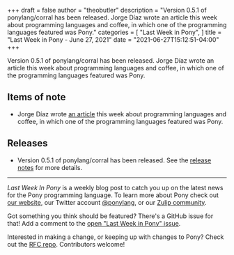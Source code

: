 +++
draft = false
author = "theobutler"
description = "Version 0.5.1 of ponylang/corral has been released. Jorge Díaz wrote an article this week about programming languages and coffee, in which one of the programming languages featured was Pony."
categories = [
    "Last Week in Pony",
]
title = "Last Week in Pony - June 27, 2021"
date = "2021-06-27T15:12:51-04:00"
+++

Version 0.5.1 of ponylang/corral has been released. Jorge Díaz wrote an article this week about programming languages and coffee, in which one of the programming languages featured was Pony.

<!--more-->

## Items of note

- Jorge Díaz wrote [an article](https://jdia.medium.com/what-do-exotic-programming-languages-and-single-origin-coffee-beans-have-in-common-8f8cd80b9cda) this week about programming languages and coffee, in which one of the programming languages featured was Pony.

## Releases

- Version 0.5.1 of ponylang/corral has been released.
See the [release notes](https://github.com/ponylang/corral/releases/tag/0.5.1) for more details.

---

_Last Week In Pony_ is a weekly blog post to catch you up on the latest news for the Pony programming language. To learn more about Pony check out [our website](https://ponylang.io), our Twitter account [@ponylang](https://twitter.com/ponylang), or our [Zulip community](https://ponylang.zulipchat.com).

Got something you think should be featured? There's a GitHub issue for that! Add a comment to the [open "Last Week in Pony" issue](https://github.com/ponylang/ponylang.github.io/issues?q=is%3Aissue+is%3Aopen+label%3Alast-week-in-pony).

Interested in making a change, or keeping up with changes to Pony? Check out the [RFC repo](https://github.com/ponylang/rfcs). Contributors welcome!
